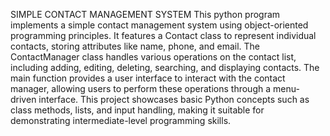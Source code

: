 SIMPLE CONTACT MANAGEMENT SYSTEM
This python program  implements a simple contact management system using object-oriented programming principles. It features a Contact class to represent individual contacts, storing attributes like name, phone, and email. The ContactManager class handles various operations on the contact list, including adding, editing, deleting, searching, and displaying contacts. The main function provides a user interface to interact with the contact manager, allowing users to perform these operations through a menu-driven interface. This project showcases basic Python concepts such as class methods, lists, and input handling, making it suitable for demonstrating intermediate-level programming skills.






